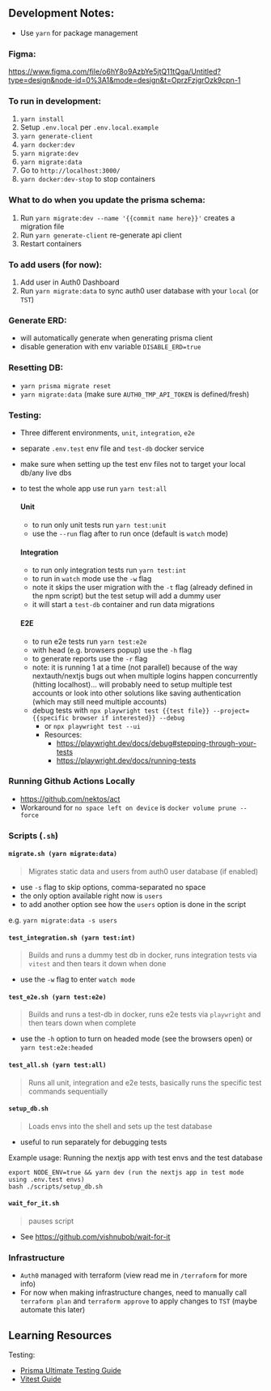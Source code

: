 ## Development Notes:

- Use `yarn` for package management

### Figma:

https://www.figma.com/file/o6hY8o9AzbYe5jtQ11tQga/Untitled?type=design&node-id=0%3A1&mode=design&t=OprzFzjgrOzk9cpn-1

### To run in development:

1. `yarn install`
2. Setup `.env.local` per `.env.local.example`
3. `yarn generate-client`
4. `yarn docker:dev`
5. `yarn migrate:dev`
6. `yarn migrate:data`
7. Go to `http://localhost:3000/`
8. `yarn docker:dev-stop` to stop containers

### What to do when you update the prisma schema:

1. Run `yarn migrate:dev --name '{{commit name here}}'` creates a migration file
2. Run `yarn generate-client` re-generate api client
3. Restart containers

### To add users (for now):

1. Add user in Auth0 Dashboard
2. Run `yarn migrate:data` to sync auth0 user database with your `local` (or `TST`)

### Generate ERD:

- will automatically generate when generating prisma client
- disable generation with env variable `DISABLE_ERD=true`

### Resetting DB:

- `yarn prisma migrate reset`
- `yarn migrate:data` (make sure `AUTH0_TMP_API_TOKEN` is defined/fresh)

### Testing:

- Three different environments, `unit`, `integration`, `e2e`
- separate `.env.test` env file and `test-db` docker service
- make sure when setting up the test env files not to target your local db/any live dbs
- to test the whole app use run `yarn test:all`

  #### Unit

  - to run only unit tests run `yarn test:unit`
  - use the `--run` flag after to run once (default is `watch` mode)

  #### Integration

  - to run only integration tests run `yarn test:int`
  - to run in `watch` mode use the `-w` flag
  - note it skips the user migration with the `-t` flag (already defined in the npm script) but the test setup will add a dummy user
  - it will start a `test-db` container and run data migrations

  #### E2E

  - to run e2e tests run `yarn test:e2e`
  - with head (e.g. browsers popup) use the `-h` flag
  - to generate reports use the `-r` flag
  - note: it is running 1 at a time (not parallel) because of the way nextauth/nextjs bugs out when multiple logins happen concurrently (hitting localhost)... will probably need to setup multiple test accounts or look into other solutions like saving authentication (which may still need multiple accounts)
  - debug tests with `npx playwright test {{test file}} --project={{specific browser if interested}} --debug`
    - or `npx playwright test --ui`
    - Resources:
      - https://playwright.dev/docs/debug#stepping-through-your-tests
      - https://playwright.dev/docs/running-tests

### Running Github Actions Locally

- https://github.com/nektos/act
- Workaround for `no space left on device` is `docker volume prune --force`

### Scripts (`.sh`)

#### `migrate.sh (yarn migrate:data)`

> Migrates static data and users from auth0 user database (if enabled)

- use `-s` flag to skip options, comma-separated no space
- the only option available right now is `users`
- to add another option see how the `users` option is done in the script

e.g. `yarn migrate:data -s users`

#### `test_integration.sh (yarn test:int)`

> Builds and runs a dummy test db in docker, runs integration tests via `vitest` and then tears it down when done

- use the `-w` flag to enter `watch mode`

#### `test_e2e.sh (yarn test:e2e)`

> Builds and runs a test-db in docker, runs e2e tests via `playwright` and then tears down when complete

- use the `-h` option to turn on headed mode (see the browsers open) or `yarn test:e2e:headed`

#### `test_all.sh (yarn test:all)`

> Runs all unit, integration and e2e tests, basically runs the specific test commands sequentially

#### `setup_db.sh`

> Loads envs into the shell and sets up the test database

- useful to run separately for debugging tests

Example usage: Running the nextjs app with test envs and the test database

```
export NODE_ENV=true && yarn dev (run the nextjs app in test mode using .env.test envs)
bash ./scripts/setup_db.sh
```

#### `wait_for_it.sh`

> pauses script

- See https://github.com/vishnubob/wait-for-it

### Infrastructure

- `Auth0` managed with terraform (view read me in `/terraform` for more info)
- For now when making infrastructure changes, need to manually call `terraform plan` and `terraform approve` to apply changes to `TST` (maybe automate this later)

## Learning Resources

Testing:

- [Prisma Ultimate Testing Guide](https://www.prisma.io/blog/testing-series-1-8eRB5p0Y8o)
- [Vitest Guide](https://vitest.dev/guide/)
